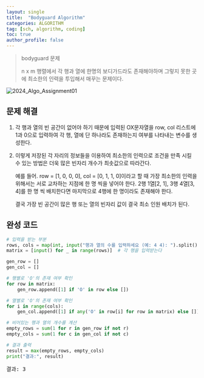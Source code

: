 ```yaml
---
layout: single
title:  "Bodyguard Algorithm"
categories: ALGORITHM
tag: [sch, algorithm, coding]
toc: true
author_profile: false
---
```



> bodyguard 문제
> 
> n x m 행렬에서 각 행과 열에 한명의 보디가드라도 존재해야하며 그렇지 못한 곳에 최소한의 인력을 투입해서 매꾸는 문제이다.


![2024_Algo_Assignment01](https://github.com/user-attachments/assets/28de3531-b940-45a2-bc5c-fa7a54206918)



## 문제 해결


1. 각 행과 열의 빈 공간이 없어야 하기 때문에 입력된 OX문자열을 row, col 리스트에 1과 0으로 입력하여 각 행, 열에 단 하나라도 존재하는지 여부를 나타내는 변수를 생성한다.



2. 이렇게 저장된 각 자리의 정보들을 이용하여 최소한의 인력으로 조건을 만족 시킬 수 있는 방법은 더욱 많은 빈자리 개수가 최솟값으로 따라간다.



    예를 들어. row = [1, 0, 0, 0], col = [0, 1, 1, 0]이라고 할 때 가장 최소한의 인력을 위해서는 서로 교차하는 지점에 한 명 씩을 넣어야 한다. 2행 1열[2, 1], 3행 4열[3, 4]를 한 명 씩 배치한다면 마지막으로 4행에 한 명이라도 존재해야 한다.

    

    결국 가장 빈 공간이 많은 행 또는 열의 빈자리 값이 결국 최소 인원 배치가 된다.


## 완성 코드



```python
# 입력을 받는 부분
rows, cols = map(int, input("행과 열의 수를 입력하세요 (예: 4 4): ").split())
matrix = [input() for _ in range(rows)]  # 각 행을 입력받는다

gen_row = []
gen_col = []

# 행별로 'O'의 존재 여부 확인
for row in matrix:
    gen_row.append([1] if 'O' in row else [])

# 열별로 'O'의 존재 여부 확인
for i in range(cols):
    gen_col.append([1] if any('O' in row[i] for row in matrix) else [])

# 비어있는 행과 열의 개수를 계산
empty_rows = sum(1 for r in gen_row if not r)
empty_cols = sum(1 for c in gen_col if not c)

# 결과 출력
result = max(empty_rows, empty_cols)
print("결과:", result)
```

<pre>
결과: 3
</pre>
